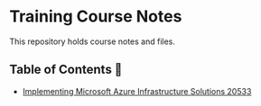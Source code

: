 # Training Course Notes

This repository holds course notes and files.

## Table of Contents 📄

* [Implementing Microsoft Azure Infrastructure Solutions 20533](/20533)
